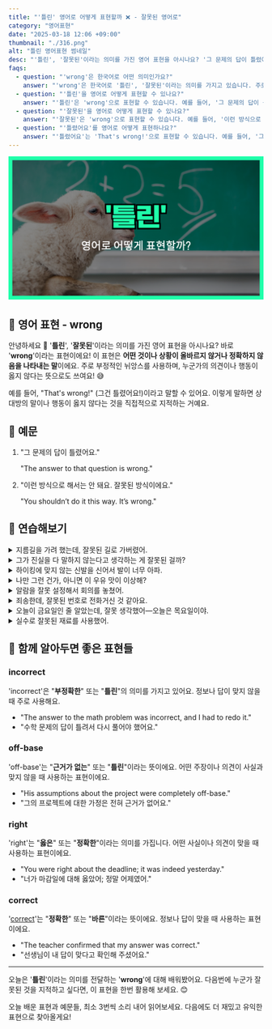 ```yaml
---
title: "'틀린' 영어로 어떻게 표현할까 ❌ - 잘못된 영어로"
category: "영어표현"
date: "2025-03-18 12:06 +09:00"
thumbnail: "./316.png"
alt: "틀린 영어표현 썸네일"
desc: "'틀린', '잘못된'이라는 의미를 가진 영어 표현을 아시나요? '그 문제의 답이 틀렸어요.', '이런 방식으로 해서는 안 돼요, 틀려요.' 등을 영어로 표현하는 법을 배워봅시다. 다양한 예문을 통해서 연습하고 본인의 표현으로 만들어 보세요."
faqs:
  - question: "'wrong'은 한국어로 어떤 의미인가요?"
    answer: "'wrong'은 한국어로 '틀린', '잘못된'이라는 의미를 가지고 있습니다. 주로 부정적인 상황에서 사용되며, 정확하지 않거나 올바르지 않음을 나타낼 때 쓰입니다."
  - question: "'틀린'을 영어로 어떻게 표현할 수 있나요?"
    answer: "'틀린'은 'wrong'으로 표현할 수 있습니다. 예를 들어, '그 문제의 답이 틀렸어요'는 'The answer to that question is wrong'으로 말할 수 있습니다."
  - question: "'잘못된'을 영어로 어떻게 표현할 수 있나요?"
    answer: "'잘못된'은 'wrong'으로 표현할 수 있습니다. 예를 들어, '이런 방식으로 해서는 안 돼요, 틀려요'는 'You shouldn’t do it this way; it’s wrong'으로 말할 수 있습니다."
  - question: "'틀렸어요'를 영어로 어떻게 표현하나요?"
    answer: "'틀렸어요'는 'That's wrong!'으로 표현할 수 있습니다. 예를 들어, '그건 틀렸어요!'는 'That's wrong!'이라고 말할 수 있습니다."
---
```


![틀린 영어표현 썸네일](./316.png)

## 🌟 영어 표현 - wrong

안녕하세요 👋 '**틀린**', '**잘못된**'이라는 의미를 가진 영어 표현을 아시나요? 바로 '**wrong**'이라는 표현이에요! 이 표현은 **어떤 것이나 상황이 올바르지 않거나 정확하지 않음을 나타내는 말**이에요. 주로 부정적인 뉘앙스를 사용하며, 누군가의 의견이나 행동이 옳지 않다는 뜻으로도 쓰여요! 😅

<script async src="https://pagead2.googlesyndication.com/pagead/js/adsbygoogle.js?client=ca-pub-1465612013356152"
     crossorigin="anonymous"></script>
<!-- engple-horizontal-ad -->

<ins class="adsbygoogle"
     style="display:block"
     data-ad-client="ca-pub-1465612013356152"
     data-ad-slot="2106896038"
     data-ad-format="auto"
     data-full-width-responsive="true"></ins>

<script>
     (adsbygoogle = window.adsbygoogle || []).push({});
</script>

예를 들어, "That's wrong!" (그건 틀렸어요!)이라고 말할 수 있어요. 이렇게 말하면 상대방의 말이나 행동이 옳지 않다는 것을 직접적으로 지적하는 거예요.

## 📖 예문

1. "그 문제의 답이 틀렸어요."

   "The answer to that question is wrong."

2. "이런 방식으로 해서는 안 돼요. 잘못된 방식이에요."

   "You shouldn’t do it this way. It’s wrong."

## 💬 연습해보기

<details>
<summary>지름길을 가려 했는데, 잘못된 길로 가버렸어.</summary>
<span>I <a href="/blog/in-english/117.try-to/">tried to</a> take a shortcut, but I <a href="/blog/vocab-1/039.end-up/">ended up</a> on the wrong street.</span>
</details>

<details>
<summary>그가 진실을 다 말하지 않는다고 생각하는 게 잘못된 걸까?</summary>
<span>Am I wrong in thinking that he's not telling the whole truth?</span>
</details>

<details>
<summary>하이킹에 맞지 않는 신발을 신어서 발이 너무 아파.</summary>
<span>I wore the wrong shoes for hiking and now my feet are killing me.</span>
</details>

<details>
<summary>나만 그런 건가, 아니면 이 우유 맛이 이상해?</summary>
<span>Is it just me, or does this milk taste wrong to you too?</span>
</details>

<details>
<summary>알람을 잘못 설정해서 회의를 놓쳤어.</summary>
<span>I set the alarm for the wrong time, so I missed the meeting.</span>
</details>

<details>
<summary>죄송한데, 잘못된 번호로 전화거신 것 같아요.</summary>
<span>Sorry, I think you dialed the wrong number.</span>
</details>

<details>
<summary>오늘이 금요일인 줄 알았는데, 잘못 생각했어—오늘은 목요일이야.</summary>
<span>I thought today was Friday, but I was wrong—it's only Thursday.</span>
</details>

<details>
<summary>실수로 잘못된 재료를 사용했어.</summary>
<span>I <a href="/blog/in-english/314.accidentally/">accidentally</a> used the wrong ingredient.</span>
</details>

## 🤝 함께 알아두면 좋은 표현들

### incorrect

'incorrect'은 "**부정확한**" 또는 "**틀린**"의 의미를 가지고 있어요. 정보나 답이 맞지 않을 때 주로 사용해요.

- "The answer to the math problem was incorrect, and I had to redo it."
- "수학 문제의 답이 틀려서 다시 풀어야 했어요."

### off-base

'off-base'는 "**근거가 없는**" 또는 "**틀린**"이라는 뜻이에요. 어떤 주장이나 의견이 사실과 맞지 않을 때 사용하는 표현이에요.

- "His assumptions about the project were completely off-base."
- "그의 프로젝트에 대한 가정은 전혀 근거가 없어요."

### right

'right'는 "**옳은**" 또는 "**정확한**"이라는 의미를 가집니다. 어떤 사실이나 의견이 맞을 때 사용하는 표현이에요.

- "You were right about the deadline; it was indeed yesterday."
- "너가 마감일에 대해 옳았어; 정말 어제였어."

### correct

'[correct](/blog/in-english/288.correct/)'는 "**정확한**" 또는 "**바른**"이라는 뜻이에요. 정보나 답이 맞을 때 사용하는 표현이에요.

- "The teacher confirmed that my answer was correct."
- "선생님이 내 답이 맞다고 확인해 주셨어요."

---

오늘은 '**틀린**'이라는 의미를 전달하는 '**wrong**'에 대해 배워봤어요. 다음번에 누군가 잘못된 것을 지적하고 싶다면, 이 표현을 한번 활용해 보세요. 😊

오늘 배운 표현과 예문들, 최소 3번씩 소리 내어 읽어보세요. 다음에도 더 재밌고 유익한 표현으로 찾아올게요!
